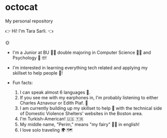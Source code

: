 # octocat
My personal repository

:point_right: Hi! I'm Tara Sarli. :point_left:

:sun_with_face:

- I'm a Junior at BU :woman_student: double majoring in Computer Science :woman_technologist: and Psychology :partying_face: :nerd_face:!
- I'm interested in learning everything tech related and applying my skillset to help people :smiling_face_with_three_hearts:!


- Fun facts: 
  1. I can speak almost 6 languages :call_me_hand:.
  2. If you see me with my earphones in, I'm probably listening to either Charles Aznavour or Edith Piaf. :woman_dancing:
  3. I am currently building up my skillset to help :crossed_fingers: with the technical side of Domestic Violence Shelters' websites in the Boston area. 
  4. I'm Turkish-American! :us: :tr:
  5. My middle name, "Perim," means "my fairy" :fairy_woman: in english!
  6. I love solo traveling :earth_africa: :world_map:

